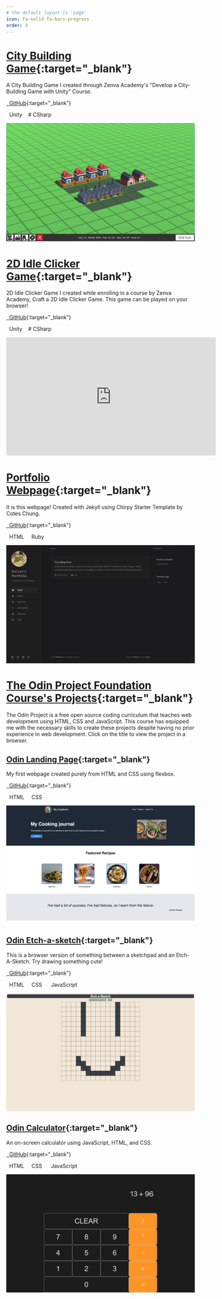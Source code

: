 ```yaml
---
# the default layout is 'page'
icon: fa-solid fa-bars-progress
order: 3
---
```


# [City Building Game](https://kailermai.github.io/citybuildinggame/WebBuild/index.html){:target="\_blank"}

A City Building Game I created through Zenva Academy's "Develop a City-Building Game with Unity" Course.

[<i class="fa-brands fa-github"></i>  GitHub](https://github.com/kailermai/citybuildinggame){:target="\_blank"}

<i class="fa-brands fa-unity"></i>  Unity    <i class="fa-solid fa-c"></i># CSharp

![Screenshot of City Building Game](/assets/images/citybuildinggame.png)

# [2D Idle Clicker Game](https://kailermai.github.io/IdleClickerGame/WebBuild/index.html){:target="\_blank"}

2D Idle Clicker Game I created while enrolling in a course by Zenva Academy, Craft a 2D Idle Clicker Game. This game can be played on your browser!

[<i class="fa-brands fa-github"></i>  GitHub](https://github.com/kailermai/IdleClickerGame){:target="\_blank"}

<i class="fa-brands fa-unity"></i>  Unity    <i class="fa-solid fa-c"></i># CSharp

<iframe width="560" height="315" src="https://www.youtube.com/embed/vawnjHsp0rY?si=NJhvB1FFz22lsZ0c" title="YouTube video player" frameborder="0" allow="accelerometer; autoplay; clipboard-write; encrypted-media; gyroscope; picture-in-picture; web-share" allowfullscreen></iframe>

# [Portfolio Webpage](https://kailermai.github.io/){:target="\_blank"}

It is this webpage! Created with Jekyll using Chirpy Starter Template by Cotes Chung.

[<i class="fa-brands fa-github"></i>  GitHub](https://github.com/kailermai/kailermai.github.io){:target="\_blank"}

<i class="fa-brands fa-html5"></i>  HTML    <i class="fa-regular fa-gem"></i>  Ruby

![Screenshot of this website :p](/assets/images/portfolio-website.png)

# [The Odin Project Foundation Course's Projects](https://www.theodinproject.com/paths/foundations/courses/foundations){:target="\_blank"}

The Odin Project is a free open source coding curriculum that teaches web development using HTML, CSS and JavaScript. This course has equipped me with the necessary skills to create these projects despite having no prior experience in web development. Click on the title to view the project in a browser.

## [Odin Landing Page](https://kailermai.github.io/odin-landing-page/){:target="\_blank"}

My first webpage created purely from HTML and CSS using flexbox.

[<i class="fa-brands fa-github"></i>  GitHub](https://github.com/kailermai/odin-landing-page){:target="\_blank"}

<i class="fa-brands fa-html5"></i>  HTML    <i class="fa-brands fa-css3-alt"></i>  CSS

![Screenshot of my Landing Page I created while studying The Odin Project](/assets/images/landing-page-top.png)

## [Odin Etch-a-sketch](https://kailermai.github.io/Etch-a-Sketch/){:target="\_blank"}

This is a browser version of something between a sketchpad and an Etch-A-Sketch. Try drawing something cute!

[<i class="fa-brands fa-github"></i>  GitHub](https://github.com/kailermai/Etch-a-Sketch){:target="\_blank"}

<i class="fa-brands fa-html5"></i>  HTML    <i class="fa-brands fa-css3-alt"></i>  CSS    <i class="fa-brands fa-js"></i>  JavaScript

![Screenshot of my Etch-a-Sketch I created while studying The Odin Project](/assets/images/etch-a-sketch-top.png)

## [Odin Calculator](https://kailermai.github.io/odin-calculator/){:target="\_blank"}

An on-screen calculator using JavaScript, HTML, and CSS.

[<i class="fa-brands fa-github"></i>  GitHub](https://github.com/kailermai/odin-calculator){:target="\_blank"}

<i class="fa-brands fa-html5"></i>  HTML    <i class="fa-brands fa-css3-alt"></i>  CSS    <i class="fa-brands fa-js"></i>  JavaScript

![Screenshot of my calculator I created while studying The Odin Project](/assets/images/calculator-top.png)
